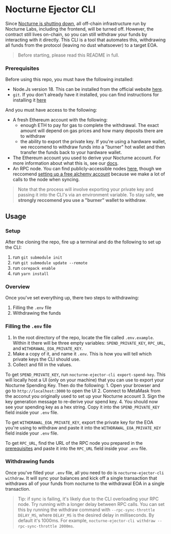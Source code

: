 # Nocturne Ejector CLI

Since [Nocturne is shutting down](TODO), all off-chain infrastructure run by Nocturne Labs, including the frontend, will be turned off. However, the contract still lives on-chain, so you can still withdraw your funds by interacting with it directly. This CLI is a tool that automates this, withdrawing all funds from the protocol (leaving no dust whatsoever) to a target EOA.

> Before starting, please read this README in full.

### Prerequisites

Before using this repo, you must have the following installed:
* Node.Js version 18. This can be installed from the official website [here](https://nodejs.org/en/download).
* `git`. If you don't already have it installed, you can find instructions for installing it [here](https://git-scm.com/book/en/v2/Getting-Started-Installing-Git)

And you must have access to the following:
* A fresh Ethereum account with the following:
	- enough ETH to pay for gas to complete the withdrawal. The exact amount will depend on gas prices and how many deposits there are to withdraw
	- the ability to export the private key. If you're using a hardware wallet, we reccomend to withdraw funds into a "burner" hot wallet and then transfer the funds back to your hardware wallet.
* The Ethereum account you used to derive your Nocturne account. For more information about what this is, see our [docs](https://nocturne-xyz.gitbook.io/nocturne/users/metamask-snap).
* An RPC node. You can find publicly-accessible nodes [here](https://ethereumnodes.com/), though we reccomend [setting up a free alchemy account](https://www.alchemy.com/overviews/private-rpc-endpoint) because we make a lot of calls to the node when syncing.

> Note that the process will involve exporting your private key and passing it into the CLI's via an environment variable. To stay safe, **we strongly reccomend you use a "burner" wallet to withdraw**.

## Usage

### Setup

After the cloning the repo, fire up a terminal and do the following to set up the CLI:
1. run `git submodule init`
2. run `git submodule update --remote`
3. run `corepack enable`
4. run `yarn install`

### Overview

Once you've set everything up, there two steps to withdrawing:

1. Filling the `.env` file
2. Withdrawing the funds

### Filling the `.env` file

1. In the root directory of the repo, locate the file called `.env.example`. Within it there will be three empty variables: `SPEND_PRIVATE_KEY`, `RPC_URL`, and `WITHDRAWAL_EOA_PRIVATE_KEY`.
2. Make a copy of it, and name it `.env`. This is how you will tell which private keys the CLI should use.
3. Collect and fill in the values.

To get `SPEND_PRIVATE_KEY`, run `nocturne-ejector-cli export-spend-key`. This will locally host a UI (only on your machine) that you can use to export your Nocturne Spending Key. Then do the following:
	1. Open your browser and go to `http://localhost:3000` to open the UI
	2. Connect to MetaMask from the acconut you originally used to set up your Nocturne account
	3. Sign the key generation message to re-derive your spend key.
	4. You should now see your spending key as a hex string. Copy it into the `SPEND_PRIVATE_KEY` field inside your `.env` file.

To get `WITHDRAWAL_EOA_PRIVATE_KEY`, export the private key for the EOA you're using to withdraw and paste it into the `WITHDRAWAL_EOA_PRIVATE_KEY` field inside your `.env` file.

To get `RPC_URL`, find the URL of the RPC node you prepared in the [prerequisites](#prerequisites) and paste it into the `RPC_URL` field inside your `.env` file.

### Withdrawing funds

Once you've filled your `.env` file, all you need to do is `nocturne-ejector-cli withdraw`. It will sync your balances and kick off a single transaction that withdraws all of your funds from nocturne to the withdrawal EOA in a single transaction.

> Tip: if sync is failing, it's likely due to the CLI overloading your RPC node. Try running with a longer delay between RPC calls. You can set this by running the withdraw command with `--rpc-sync-throttle DELAY_MS`, where `DELAY_MS` is the desired delay in milliseconds. By default it's 1000ms. For example, `nocturne-ejector-cli withdraw --rpc-sync-throttle 2000ms`.

